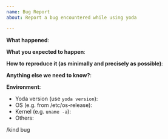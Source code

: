 ```yaml
---
name: Bug Report
about: Report a bug encountered while using yoda

---
```


<!-- Please use this template while reporting a bug and provide as much info as possible. Not doing so may result in your bug not being addressed in a timely manner. Thanks!-->


**What happened**:

**What you expected to happen**:

**How to reproduce it (as minimally and precisely as possible)**:

**Anything else we need to know?**:

**Environment**:
- Yoda version (use `yoda version`):
- OS (e.g. from /etc/os-release):
- Kernel (e.g. `uname -a`):
- Others:

<!-- DO NOT EDIT BELOW THIS LINE -->
/kind bug
